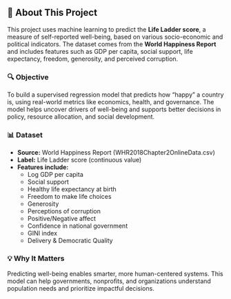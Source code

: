 <h2>🧠 About This Project</h2>

<p>
  This project uses machine learning to predict the <strong>Life Ladder score</strong>, a measure of self-reported well-being, based on various socio-economic and political indicators. The dataset comes from the <strong>World Happiness Report</strong> and includes features such as GDP per capita, social support, life expectancy, freedom, generosity, and perceived corruption.
</p>

<h3>🔍 Objective</h3>
<p>
  To build a supervised regression model that predicts how “happy” a country is, using real-world metrics like economics, health, and governance. The model helps uncover drivers of well-being and supports better decisions in policy, resource allocation, and social development.
</p>

<h3>📊 Dataset</h3>
<ul>
  <li><strong>Source:</strong> World Happiness Report (WHR2018Chapter2OnlineData.csv)</li>
  <li><strong>Label:</strong> Life Ladder score (continuous value)</li>
  <li><strong>Features include:</strong>
    <ul>
      <li>Log GDP per capita</li>
      <li>Social support</li>
      <li>Healthy life expectancy at birth</li>
      <li>Freedom to make life choices</li>
      <li>Generosity</li>
      <li>Perceptions of corruption</li>
      <li>Positive/Negative affect</li>
      <li>Confidence in national government</li>
      <li>GINI index</li>
      <li>Delivery & Democratic Quality</li>
    </ul>
  </li>
</ul>

<h3>💡 Why It Matters</h3>
<p>
  Predicting well-being enables smarter, more human-centered systems. This model can help governments, nonprofits, and organizations understand population needs and prioritize impactful decisions.
</p>
